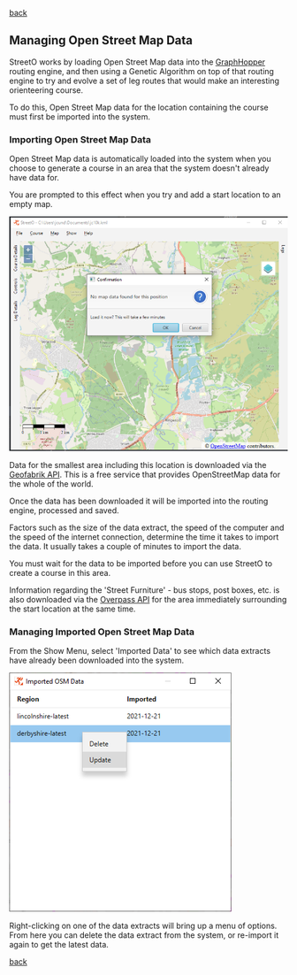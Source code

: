 [back](./UserGuide.md)

## Managing Open Street Map Data

StreetO works by loading Open Street Map data into the [GraphHopper](https://wiki.openstreetmap.org/wiki/GraphHopper) 
routing engine, and then using a Genetic Algorithm on top of that routing engine to try and evolve a set of leg routes
that would make an interesting orienteering course.

To do this, Open Street Map data for the location containing the course must first be imported into the system.

### Importing Open Street Map Data

Open Street Map data is automatically loaded into the system when you choose to generate a course in an area that
the system doesn't already have data for.

You are prompted to this effect when you try and add a start location to an empty map.

![Image](./doc/loadmapdata.png)

Data for the smallest area including this location is downloaded via
the [Geofabrik API](https://download.geofabrik.de/index.html). This is a free service that provides OpenStreetMap data
for the whole of the world.

Once the data has been downloaded it will be imported into the routing engine, processed and saved.

Factors such as the size of the data extract, the speed of the computer and the speed of the internet connection,
determine the time it takes to import the data. It usually takes a couple of minutes to import the data.

You must wait for the data to be imported before you can use StreetO to create a course in this area.

Information regarding the 'Street Furniture' - bus stops, post boxes, etc. is also downloaded via the 
[Overpass API](https://wiki.openstreetmap.org/wiki/Overpass_API) for the area immediately surrounding the start
location at the same time.

### Managing Imported Open Street Map Data

From the Show Menu, select 'Imported Data' to see which data extracts have already been downloaded into the system.

![Image](./doc/osmdataview.png)

Right-clicking on one of the data extracts will bring up a menu of options. 
From here you can delete the data extract from the system, or re-import it again to get the latest data.

[back](./UserGuide.md)